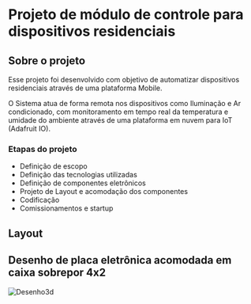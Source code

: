 # Projeto de módulo de controle para dispositivos residenciais
## Sobre o projeto
Esse projeto foi desenvolvido com objetivo de automatizar dispositivos residenciais através de uma plataforma Mobile.

O Sistema atua de forma remota nos dispositivos como Iluminação e Ar condicionado, com monitoramento em tempo real da temperatura e umidade do ambiente através de uma plataforma em nuvem para IoT (Adafruit IO).

### Etapas do projeto
* Definição de escopo
* Definição das tecnologias utilizadas
* Definição de componentes eletrônicos
* Projeto de Layout e acomodação dos componentes
* Codificação
* Comissionamentos e startup

## Layout

## Desenho de placa eletrônica acomodada em caixa sobrepor 4x2
![Desenho3d](https://github.com/LucasMaitan/AutomacaoQuarto/assets/154474371/97af1e10-3f7f-4b9c-a6b0-5275ad056f39)

